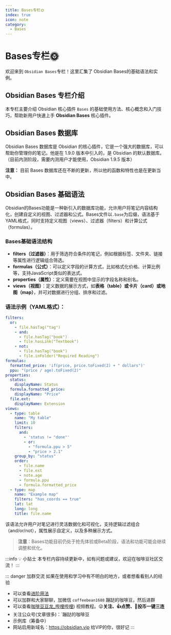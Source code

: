```yaml
---
title: Bases专栏🌞
index: true
icon: note
category:
  - Bases
---
```


# Bases专栏🌞

欢迎来到 `Obsidian Bases`专栏！这里汇集了 Obsidian Bases的基础语法和实例。

## Obsidian Bases 专栏介绍

本专栏主要介绍 Obsidian 核心插件 `Bases` 的基础使用方法、核心概念和入门技巧，帮助新用户快速上手 **Obsidian Bases**  核心插件。

## Obsidian Bases 数据库

Obsidian Bases 数据库是 Obsidian 的核心插件，它是一个强大的数据库，可以帮助你管理你的笔记。他是在 1.9.0 版本中引入的，是 Obsidian 的默认数据库。（目前内测阶段，需要内测用户才能使用，Obsidian 1.9.5 版本）

**注意：** 目前 Bases 数据库还在不断的更新，所以他的函数和特性也是在更新当中。

## Obsidian Bases 基础语法

Obsidian的Bases功能是一种新引入的数据库功能，允许用户将笔记内容结构化，创建自定义的视图、过滤器和公式。Bases文件以`.base`为后缀，语法基于YAML格式，同时支持定义视图（views）、过滤器（filters）和计算公式（formulas）。

### Bases基础语法结构

- **filters（过滤器）**：用于筛选符合条件的笔记，例如根据标签、文件夹、链接等属性进行逻辑组合筛选。
- **formulas（公式）**：可以定义字段的计算方式，比如格式化价格、计算比例等，支持JavaScript类似的表达式。
- **properties（属性）**：定义需要在视图中显示的字段名称和别名。
- **views（视图）**：定义数据的展示方式，如**表格（table）**或**卡片（card）**或**地图（map）**，并可对数据进行分组、排序和过滤。

### 语法示例（YAML格式）：
```yaml
filters:
  or:
    - file.hasTag("tag")
    - and:
      - file.hasTag("book")
      - file.hasLink("Textbook")
    - not:
      - file.hasTag("book")
      - file.inFolder("Required Reading")
formulas:
  formatted_price: 'if(price, price.toFixed(2) + " dollars")'
  ppu: "(price / age).toFixed(2)"
properties:
  status:
    displayName: Status
  formula.formatted_price:
    displayName: "Price"
  file.ext:
    displayName: Extension
views:
  - type: table
    name: "My table"
    limit: 10
    filters:
      and:
        - 'status != "done"'
        - or:
          - "formula.ppu > 5"
          - "price > 2.1"
    group_by: "status"
    order:
      - file.name
      - file.ext
      - note.age
      - formula.ppu
      - formula.formatted_price
  - type: map
    name: "Example map"
    filters: "has_coords == true"
    lat: lat
    long: long
    title: file.name
```

该语法允许用户对笔记进行灵活数据化和可视化，支持逻辑过滤组合（and/or/not），属性展示自定义，以及多种展示方式。

> **注意**：Bases功能目前仍处于抢先体验或Beta阶段，语法和功能可能会继续调整和优化。


:::info 💡 小贴士
本专栏内容持续更新中，如有问题或建议，欢迎在咖啡豆社区交流！
:::

::: danger 加群交流
如果在使用和学习中有不明白的地方，或者想看看别人的经验
- 可以查看[进阶用法](/zh/advanced)
- 可以加群和大家聊聊，加微信 `coffeebean1688` 蹦跶的咖啡豆，然后进群
- 可以查看[咖啡豆豆龙_哔哩哔哩](https://space.bilibili.com/618777356)) 视频教程。😜**关注、👍点赞、📀投币一键三连**
- 关注公众号(文章很多)：`蹦跶的咖啡豆
- 示例库（筹备中）
- 网站启用新域名：https://obsidian.vip 给VIP的你，很好记
:::